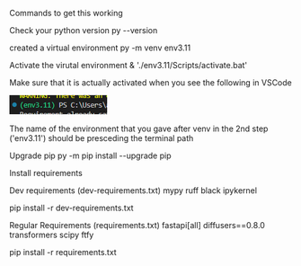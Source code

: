 Commands to get this working

Check your python version
py --version

created a virtual environment
py -m venv env3.11

Activate the virutal environment
& './env3.11/Scripts/activate.bat'

Make sure that it is actually activated when you see the following in VSCode

![](assets/env.png)

The name of the environment that you gave after venv in the 2nd step ('env3.11') should be presceding the terminal path

Upgrade pip
py -m pip install --upgrade pip

Install requirements


Dev requirements (dev-requirements.txt)
mypy
ruff
black
ipykernel

pip install -r dev-requirements.txt

Regular Requirements (requirements.txt)
fastapi[all]
diffusers==0.8.0
transformers
scipy
ftfy

pip install -r requirements.txt